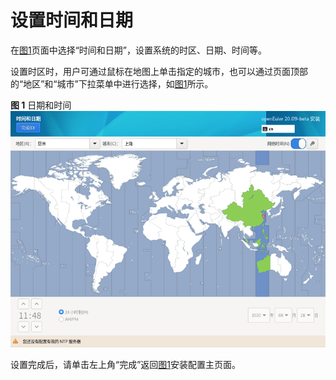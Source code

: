 # 设置时间和日期<a name="ZH-CN_TOPIC_0187280600"></a>

在[图1](进入安装界面.md#zh-cn_topic_0186390094_zh-cn_topic_0122145883_fig5969171592212)页面中选择“时间和日期”，设置系统的时区、日期、时间等。

设置时区时，用户可通过鼠标在地图上单击指定的城市，也可以通过页面顶部的“地区”和“城市”下拉菜单中进行选择，如[图1](#zh-cn_topic_0186390096_zh-cn_topic_0122145900_fig1260162652312)所示。

**图 1**  日期和时间<a name="zh-cn_topic_0186390096_zh-cn_topic_0122145900_fig1260162652312"></a>  
![](figures/日期和时间.png "日期和时间")

设置完成后，请单击左上角“完成”返回[图1](进入安装界面.md#zh-cn_topic_0186390094_zh-cn_topic_0122145883_fig5969171592212)安装配置主页面。

